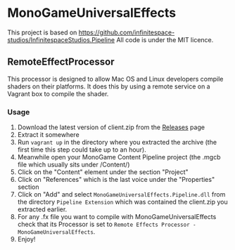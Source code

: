 # MonoGameUniversalEffects

This project is based on https://github.com/infinitespace-studios/InfinitespaceStudios.Pipeline
All code is under the MIT licence. 

## RemoteEffectProcessor

This processor is designed to allow Mac OS and Linux developers compile shaders on their platforms. It does this by 
using a remote service on a Vagrant box to compile the shader.


### Usage

1. Download the latest version of client.zip from the [Releases](https://github.com/augustozanellato/MonoGameUniversalEffects/releases) page
2. Extract it somewhere
3. Run ```vagrant up``` in the directory where you extracted the archive (the first time this step could take up to an hour).
4. Meanwhile open your MonoGame Content Pipeline project (the .mgcb file which usually sits under /Content/)
5. Click on the "Content" element under the section "Project"
6. Click on "References" which is the last voice under the "Properties" section
7. Click on "Add" and select ```MonoGameUniversalEffects.Pipeline.dll``` from the directory ```Pipeline Extension``` which was contained the client.zip you extracted earlier.
8. For any .fx file you want to compile with MonoGameUniversalEffects check that its Processor is set to ```Remote Effects Processor - MonoGameUniversalEffects```.
9. Enjoy!